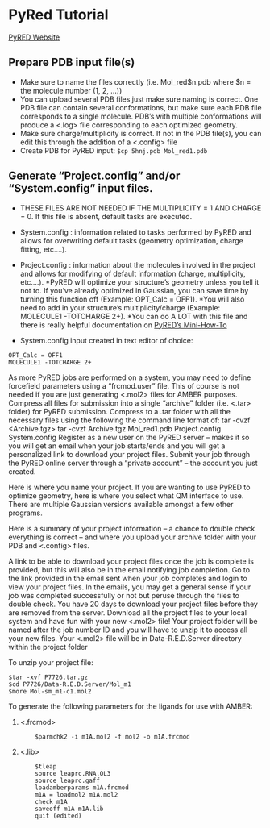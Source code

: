 # PyRed Tutorial
[PyRED Website](https://upjv.q4md-forcefieldtools.org/REDServer-Development/)

## Prepare PDB input file(s)
* Make sure to name the files correctly (i.e. Mol_red$n.pdb where $n = the molecule number (1, 2, …)) 
* You can upload several PDB files just make sure naming is correct. One PDB file can contain several conformations, but make sure each PDB file corresponds to a single molecule. PDB’s with multiple conformations will produce a <.log> file corresponding to each optimized geometry.
* Make sure charge/multiplicity is correct. If not in the PDB file(s), you can edit this through the addition of a <.config> file
* Create PDB for PyRED input:
`$cp 5hnj.pdb Mol_red1.pdb`

## Generate “Project.config” and/or “System.config” input files. 
* THESE FILES ARE NOT NEEDED IF THE MULTIPLICITY = 1 AND CHARGE = 0. If this file is absent, default tasks are executed.
* System.config : information related to tasks performed by PyRED and allows for overwriting default tasks (geometry optimization, charge fitting, etc.…).
* Project.config : information about the molecules involved in the project and allows for modifying of default information (charge, multiplicity, etc.…). 
*PyRED will optimize your structure’s geometry unless you tell it not to. If you’ve already optimized in Gaussian, you can save time by turning this function off (Example: OPT_Calc = OFF1).
*You will also need to add in your structure’s multiplicity/charge (Example: MOLECULE1 -TOTCHARGE 2+).
*You can do A LOT with this file and there is really helpful documentation on [PyRED’s Mini-How-To](https://upjv.q4md-forcefieldtools.org/Tutorial/Mini-HowTo-InputFiles.pdf)

* System.config input created in text editor of choice:
```
OPT_Calc = OFF1
MOLECULE1 -TOTCHARGE 2+
```
As more PyRED jobs are performed on a system, you may need to define forcefield parameters using a “frcmod.user” file. This of course is not needed if you are just generating <.mol2> files for AMBER purposes. 
Compress all files for submission into a single “archive” folder (i.e. <.tar> folder) for PyRED submission.
Compress to a .tar folder with all the necessary files using the following the command line format of: tar -cvzf <Archive.tgz> <files-you-want-to-compress>
tar -cvzf Archive.tgz Mol_red1.pdb Project.config System.config
Register as a new user on the PyRED server – makes it so you will get an email when your job starts/ends and you will get a personalized link to download your project files.
Submit your job through the PyRED online server through a “private account” – the account you just created.

Here is where you name your project. If you are wanting to use PyRED to optimize geometry, here is where you select what QM interface to use. There are multiple Gaussian versions available amongst a few other programs.

Here is a summary of your project information – a chance to double check everything is correct – and where you upload your archive folder with your PDB and <.config> files.

A link to be able to download your project files once the job is complete is provided, but this will also be in the email notifying job completion.
Go to the link provided in the email sent when your job completes and login to view your project files. 
In the emails, you may get a general sense if your job was completed successfully or not but peruse through the files to double check.
You have 20 days to download your project files before they are removed from the server.
Download all the project files to your local system and have fun with your new <.mol2> file!
Your project folder will be named after the job number ID and you will have to unzip it to access all your new files.
Your <.mol2> file will be in Data-R.E.D.Server directory within the project folder
    
To unzip your project file:
```
$tar -xvf P7726.tar.gz
$cd P7726/Data-R.E.D.Server/Mol_m1
$more Mol-sm_m1-c1.mol2
```

To generate the following parameters for the ligands for use with AMBER:
1. <.frcmod>
    ```
    	$parmchk2 -i m1A.mol2 -f mol2 -o m1A.frcmod
    ```
2. <.lib>
    ```
    	$tleap
    	source leaprc.RNA.OL3
    	source leaprc.gaff
    	loadamberparams m1A.frcmod
    	m1A = loadmol2 m1A.mol2
    	check m1A
    	saveoff m1A m1A.lib
    	quit (edited)
    ```
